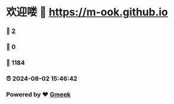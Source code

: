 # 欢迎喽 :link: https://m-ook.github.io 
### :page_facing_up: [2](https://m-ook.github.io/tag.html) 
### :speech_balloon: 0 
### :hibiscus: 1184 
### :alarm_clock: 2024-08-02 15:46:42 
### Powered by :heart: [Gmeek](https://github.com/Meekdai/Gmeek)

